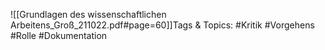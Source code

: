 
![[Grundlagen des wissenschaftlichen Arbeitens_Groß_211022.pdf#page=60]]Tags & Topics:
   #Kritik
   #Vorgehens
   #Rolle
   #Dokumentation